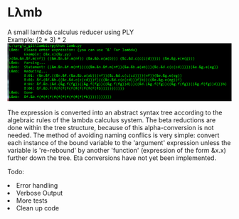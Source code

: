 <h1>Lλmb</h1>
<p align="left">
A small lambda calculus reducer using PLY<br>
Example: (2 * 3) * 2
  <img src="https://raw.githubusercontent.com/aethne-mitchell/lamb/master/sample.png"/>
</p>
The expression is converted into an abstract syntax tree according to the algebraic rules of the lambda calculus system. The beta reductions are done within the tree structure, because of this alpha-conversion is not needed. The method of avoiding naming conflics is very simple: convert each instance of the bound variable to the 'argument' expression unless the variable is 're-rebound' by another 'function' (expression of the form &x.x) further down the tree. Eta conversions have not yet been implemented.

Todo:
<li>Error handling</li>
<li>Verbose Output</li>
<li>More tests</li>
<li>Clean up code</li>

